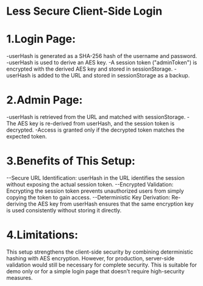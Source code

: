 # Less Secure Client-Side Login

# 1.Login Page:
-userHash is generated as a SHA-256 hash of the username and password.
-userHash is used to derive an AES key.
-A session token ("adminToken") is encrypted with the derived AES key and stored in sessionStorage.
-userHash is added to the URL and stored in sessionStorage as a backup.

# 2.Admin Page:
-userHash is retrieved from the URL and matched with sessionStorage.
-The AES key is re-derived from userHash, and the session token is decrypted.
-Access is granted only if the decrypted token matches the expected token.

# 3.Benefits of This Setup:
--Secure URL Identification: userHash in the URL identifies the session without exposing the actual session token.
--Encrypted Validation: Encrypting the session token prevents unauthorized users from simply copying the token to gain access.
--Deterministic Key Derivation: Re-deriving the AES key from userHash ensures that the same encryption key is used consistently without storing it directly.

# 4.Limitations:
This setup strengthens the client-side security by combining deterministic hashing with AES encryption. However, for production, server-side validation would still be necessary for complete security. This is suitable for demo only or for a simple login page that doesn't require high-security measures.